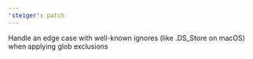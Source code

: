 ```yaml
---
'steiger': patch
---
```


Handle an edge case with well-known ignores (like .DS_Store on macOS) when applying glob exclusions
